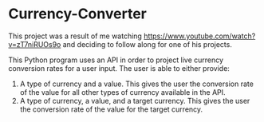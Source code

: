 ﻿# Currency-Converter

This project was a result of me watching https://www.youtube.com/watch?v=zT7niRUOs9o and deciding to follow along for one of his projects.

This Python program uses an API in order to project live currency conversion rates for a user input. The user is able to either provide:
1. A type of currency and a value. This gives the user the conversion rate of the value for all other types of currency available in the API.
2. A type of currency, a value, and a target currency. This gives the user the conversion rate of the value for the target currency.
